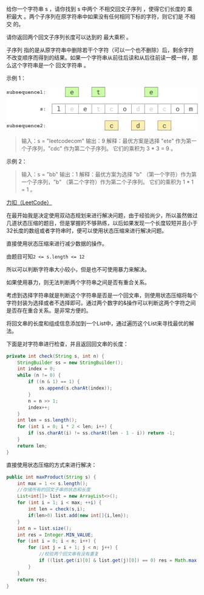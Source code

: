 给你一个字符串 s ，请你找到 s 中两个 不相交回文子序列 ，使得它们长度的 乘积最大 。两个子序列在原字符串中如果没有任何相同下标的字符，则它们是 不相交 的。

请你返回两个回文子序列长度可以达到的 最大乘积 。

子序列 指的是从原字符串中删除若干个字符（可以一个也不删除）后，剩余字符不改变顺序而得到的结果。如果一个字符串从前往后读和从后往前读一模一样，那么这个字符串是一个 回文字符串 。

示例 1：

![example-1](%E5%9F%BA%E4%BA%8E%E7%8A%B6%E6%80%81%E5%8E%8B%E7%BC%A9%E5%AE%9E%E7%8E%B0%E5%9B%9E%E6%96%87%E4%B8%B2%E9%97%AE%E9%A2%98.assets/two-palindromic-subsequences.png)

> 输入：s = "leetcodecom"
> 输出：9
> 解释：最优方案是选择 "ete" 作为第一个子序列，"cdc" 作为第二个子序列。
> 它们的乘积为 3 * 3 = 9 。

示例 2：

> 输入：s = "bb"
> 输出：1
> 解释：最优方案为选择 "b" （第一个字符）作为第一个子序列，"b" （第二个字符）作为第二个子序列。
> 它们的乘积为 1 * 1 = 1 。

[力扣（LeetCode）](https://leetcode-cn.com/problems/maximum-product-of-the-length-of-two-palindromic-subsequences)

在最开始我是决定使用双动态规划来进行解决问题，由于经验尚少，所以虽然做过几道状态压缩的题目，但是掌握的不够熟练，以后如果发现一个长度较短并且小于32长度的数组或者字符串时，便可以使用状态压缩来进行解决问题。

直接使用状态压缩来进行减少数据的操作。

由题目可知`2 <= s.length <= 12`

所以可以判断字符串大小较小，但是也不可使用暴力来解决。

如果使用暴力，则无法判断两个字符串之间是否有重合关系。

考虑到选择字符串就是判断这个字符串是否是一个回文串，则使用状态压缩将每个字符封装为选择或者不选择即可。通过两个数字的&操作可以判断这两个字符之间是否存在重合关系。是非常方便的。

将回文串的长度和组成信息添加到一个List中，通过遍历这个List来寻找最优的解法。

下面是对字符串进行检查，并且返回回文串的长度：

```java
private int check(String s, int n) {
    StringBuilder ss = new StringBuilder();
    int index = 0;
    while (n != 0) {
        if ((n & 1) == 1) {
            ss.append(s.charAt(index));
        }
        n = n >> 1;
        index++;
    }
    int len = ss.length();
    for (int i = 0; i * 2 < len; i++) {
        if (ss.charAt(i) != ss.charAt(len - 1 - i)) return -1;
    }
    return len;
}
```

直接使用状态压缩的方式来进行解决：

```java
public int maxProduct(String s) {
    int max = 1 << s.length();
    //存储所有的回文子串的状态和长度
    List<int[]> list = new ArrayList<>();
    for (int i = 1; i < max; ++i) {
        int len = check(s,i);
        if(len>0) list.add(new int[]{i,len});
    }
    int n = list.size();
    int res = Integer.MIN_VALUE;
    for (int i = 0; i < n; i++) {
        for (int j = i + 1; j < n; j++) {
            //校验两个回文串有没有重复
            if ((list.get(i)[0] & list.get(j)[0]) == 0) res = Math.max(list.get(i)[1] * list.get(j)[1], res);
        }
    }
    return res;
}
```


